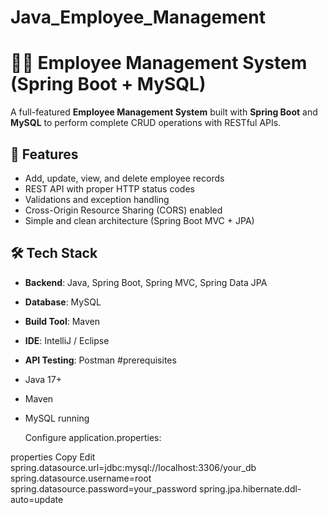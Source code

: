 # Java_Employee_Management
# 🧑‍💼 Employee Management System (Spring Boot + MySQL)

A full-featured **Employee Management System** built with **Spring Boot** and **MySQL** to perform complete CRUD operations with RESTful APIs.

## 🚀 Features

- Add, update, view, and delete employee records
- REST API with proper HTTP status codes
- Validations and exception handling
- Cross-Origin Resource Sharing (CORS) enabled
- Simple and clean architecture (Spring Boot MVC + JPA)

## 🛠️ Tech Stack

- **Backend**: Java, Spring Boot, Spring MVC, Spring Data JPA
- **Database**: MySQL
- **Build Tool**: Maven
- **IDE**: IntelliJ / Eclipse
- **API Testing**: Postman
#prerequisites 
- Java 17+
- Maven
- MySQL running

  Configure application.properties:

properties
Copy
Edit
spring.datasource.url=jdbc:mysql://localhost:3306/your_db
spring.datasource.username=root
spring.datasource.password=your_password
spring.jpa.hibernate.ddl-auto=update

